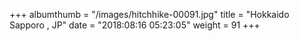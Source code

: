 +++
albumthumb = "/images/hitchhike-00091.jpg"
title = "Hokkaido Sapporo , JP"
date = "2018:08:16 05:23:05"
weight = 91
+++
